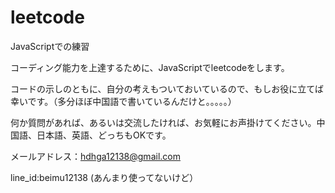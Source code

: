 # leetcode
JavaScriptでの練習　

コーディング能力を上達するために、JavaScriptでleetcodeをします。

コードの示しのともに、自分の考えもついておいているので、もしお役に立てば幸いです。（多分ほぼ中国語で書いているんだけと。。。。。）

何か質問があれば、あるいは交流したければ、お気軽にお声掛けてください。中国語、日本語、英語、どっちもOKです。

メールアドレス：hdhga12138@gmail.com

line_id:beimu12138 (あんまり使ってないけど）
